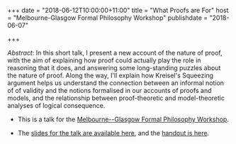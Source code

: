 +++
date = "2018-06-12T10:00:00+11:00"
title = "What Proofs are For"
host = "Melbourne-Glasgow Formal Philosophy Workshop"
publishdate = "2018-06-07"

+++

*Abstract*:  In this short talk, I present a new account of the nature of proof, with the aim of explaining how proof could actually play the role in reasoning that it does, and answering some long-standing puzzles about the nature of proof. Along the way, I'll explain how Kreisel's Squeezing argument helps us understand the connection between an informal notion of of validity and the notions formalised in our accounts of proofs and models, and the relationship between proof-theoretic and model-theoretic analyses of logical consequence.

* This is a talk for the [Melbourne--Glasgow Formal Philosophy Workshop](https://philevents.org/event/show/41790).

* The [slides for the talk are available here](/slides/what-proofs-are-for-melbourne-glasgow-slides.pdf), and the [handout is here](/handouts/what-proofs-are-for-melbourne-glasgow-handout.pdf).